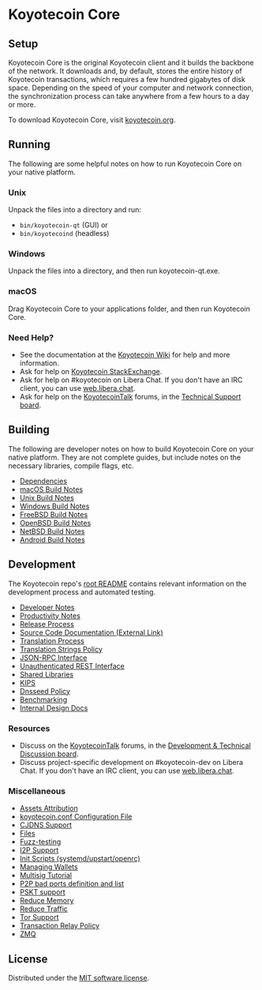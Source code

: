 # Koyotecoin Core

## Setup

Koyotecoin Core is the original Koyotecoin client and it builds the backbone of the network. It downloads and, by default, stores the entire history of Koyotecoin transactions, which requires a few hundred gigabytes of disk space. Depending on the speed of your computer and network connection, the synchronization process can take anywhere from a few hours to a day or more.

To download Koyotecoin Core, visit [koyotecoin.org](https://koyotecoin.org/download/).

## Running

The following are some helpful notes on how to run Koyotecoin Core on your native platform.

### Unix

Unpack the files into a directory and run:

- `bin/koyotecoin-qt` (GUI) or
- `bin/koyotecoind` (headless)

### Windows

Unpack the files into a directory, and then run koyotecoin-qt.exe.

### macOS

Drag Koyotecoin Core to your applications folder, and then run Koyotecoin Core.

### Need Help?

- See the documentation at the [Koyotecoin Wiki](https://wiki.koyotecoin.org)
  for help and more information.
- Ask for help on [Koyotecoin StackExchange](https://koyotecoin.stackexchange.com).
- Ask for help on #koyotecoin on Libera Chat. If you don't have an IRC client, you can use [web.libera.chat](https://web.libera.chat/#koyotecoin).
- Ask for help on the [KoyotecoinTalk](https://talk.koyotecoin.org/) forums, in the [Technical Support board](https://talk.koyotecoin.org/index.php?board=4.0).

## Building

The following are developer notes on how to build Koyotecoin Core on your native platform. They are not complete guides, but include notes on the necessary libraries, compile flags, etc.

- [Dependencies](dependencies.md)
- [macOS Build Notes](build-osx.md)
- [Unix Build Notes](build-unix.md)
- [Windows Build Notes](build-windows.md)
- [FreeBSD Build Notes](build-freebsd.md)
- [OpenBSD Build Notes](build-openbsd.md)
- [NetBSD Build Notes](build-netbsd.md)
- [Android Build Notes](build-android.md)

## Development

The Koyotecoin repo's [root README](/README.md) contains relevant information on the development process and automated testing.

- [Developer Notes](developer-notes.md)
- [Productivity Notes](productivity.md)
- [Release Process](release-process.md)
- [Source Code Documentation (External Link)](https://doxygen.koyotecoin.org/)
- [Translation Process](translation_process.md)
- [Translation Strings Policy](translation_strings_policy.md)
- [JSON-RPC Interface](JSON-RPC-interface.md)
- [Unauthenticated REST Interface](REST-interface.md)
- [Shared Libraries](shared-libraries.md)
- [KIPS](kips.md)
- [Dnsseed Policy](dnsseed-policy.md)
- [Benchmarking](benchmarking.md)
- [Internal Design Docs](design/)

### Resources

- Discuss on the [KoyotecoinTalk](https://talk.koyotecoin.org/) forums, in the [Development & Technical Discussion board](https://talk.koyotecoin.org/index.php?board=6.0).
- Discuss project-specific development on #koyotecoin-dev on Libera Chat. If you don't have an IRC client, you can use [web.libera.chat](https://web.libera.chat/#koyotecoin-dev).

### Miscellaneous

- [Assets Attribution](assets-attribution.md)
- [koyotecoin.conf Configuration File](koyotecoin-conf.md)
- [CJDNS Support](cjdns.md)
- [Files](files.md)
- [Fuzz-testing](fuzzing.md)
- [I2P Support](i2p.md)
- [Init Scripts (systemd/upstart/openrc)](init.md)
- [Managing Wallets](managing-wallets.md)
- [Multisig Tutorial](multisig-tutorial.md)
- [P2P bad ports definition and list](p2p-bad-ports.md)
- [PSKT support](pskt.md)
- [Reduce Memory](reduce-memory.md)
- [Reduce Traffic](reduce-traffic.md)
- [Tor Support](tor.md)
- [Transaction Relay Policy](policy/README.md)
- [ZMQ](zmq.md)

## License

Distributed under the [MIT software license](/COPYING).
